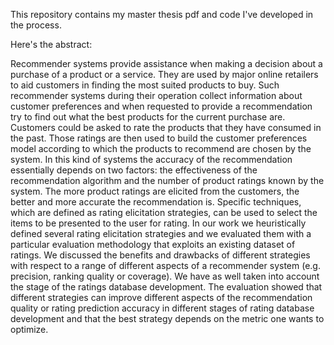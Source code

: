 This repository contains my master thesis pdf and code I've developed in the process.

Here's the abstract:
<p>
Recommender systems provide assistance when making a decision about a purchase of a product or a service. They are used by major online retailers to aid customers in finding the most suited products to buy. Such recommender systems during their operation collect information about customer preferences and when requested to provide a recommendation try to find out what the best products for the current purchase are. Customers could be asked to rate the products that they have consumed in the past. Those ratings are then used to build the customer preferences model according to which the products to recommend are chosen by the system. In this kind of systems the accuracy of the recommendation essentially depends on two factors: the effectiveness of the recommendation algorithm and the number of product ratings known by the system. The more product ratings are elicited from the customers, the better and more accurate the recommendation is. Specific techniques, which are defined as rating elicitation strategies, can be used to select the items to be presented to the user for rating. In our work we heuristically defined several rating elicitation strategies and we evaluated them with a particular evaluation methodology that exploits an existing dataset of ratings. We discussed the benefits and drawbacks of different strategies with respect to a range of different aspects of a recommender system (e.g. precision, ranking quality or coverage). We have as well taken into account the stage of the ratings database development. The evaluation showed that different strategies can improve different aspects of the recommendation quality or rating prediction accuracy in different stages of rating database development and that the best strategy depends on the metric one wants to optimize.
</p>